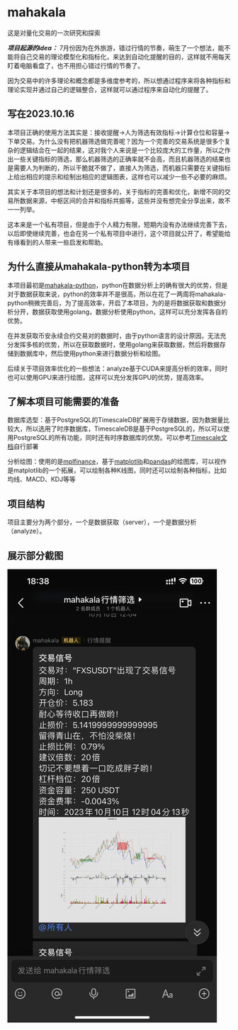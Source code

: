 # mahakala

这是对量化交易的一次研究和探索

***项目起源的idea：*** 7月份因为在外旅游，错过行情的节奏，萌生了一个想法，能不能将自己交易的理论模型化和指标化，来达到自动化提醒的目的，这样就不用每天盯着电脑看盘了，也不用担心错过行情的节奏了。

因为交易中的许多理论和概念都是多维度参考的，所以想通过程序来将各种指标和理论实现并通过自己的逻辑整合，这样就可以通过程序来自动化的提醒了。

## 写在2023.10.16
本项目正确的使用方法其实是：接收提醒->人为筛选有效指标->计算仓位和容量->下单交易。为什么没有把机器筛选做完善呢？因为一个完善的交易系统是很多个复杂的逻辑结合在一起的结果，这对我个人来说是一个比较庞大的工作量，所以之作出一些关键指标的筛选，那么机器筛选的正确率就不会高，而且机器筛选的结果也是需要人为判断的，所以干脆就不做了，直接人为筛选，而机器只需要在关键指标上给出相应的提示和绘制出相应的逻辑图表，这样也可以减少一些不必要的麻烦。

其实关于本项目的想法和计划还是很多的，关于指标的完善和优化，新增不同的交易所数据来源，中枢区间的合并和指标共振等，这些并没有想完全分享出来，故不一一列举。

这本来是一个私有项目，但是由于个人精力有限，短期内没有办法继续完善下去，以后即使继续完善，也会在另一个私有项目中进行，这个项目就公开了，希望能给有缘看到的人带来一些启发和帮助。

## 为什么直接从mahakala-python转为本项目
本项目最初是[mahakala-python](https://github.com/A1anSong/mahakala-python)，python在数据分析上的确有很大的优势，但是对于数据获取来说，python的效率并不是很高，所以在花了一两周将mahakala-python稍微完善后，为了提高效率，开启了本项目，为的是将数据获取和数据分析分开，数据获取使用golang，数据分析使用python，这样可以充分发挥各自的优势。

在并发获取币安永续合约交易对的数据时，由于python语言的设计原因，无法充分发挥多核的优势，所以在获取数据时，使用golang来获取数据，然后将数据存储到数据库中，然后使用python来进行数据分析和绘图。

后续关于项目效率优化的一些想法：analyze基于CUDA来提高分析的效率，同时也可以使用GPU来进行绘图，这样可以充分发挥GPU的优势，提高效率。

## 了解本项目可能需要的准备
数据库选型：基于PostgreSQL的TimescaleDB扩展用于存储数据，因为数据量比较大，所以选用了时序数据库，TimescaleDB是基于PostgreSQL的，所以可以使用PostgreSQL的所有功能，同时还有时序数据库的优势。可以参考[Timescale文档](https://docs.timescale.com/)自行部署

分析绘图：使用的是[mplfinance](https://github.com/matplotlib/mplfinance)，基于[matplotlib](https://matplotlib.org)和[pandas](https://pandas.pydata.org)的绘图库，可以视作是matplotlib的一个拓展，可以绘制各种K线图，同时还可以绘制各种指标，比如均线、MACD、KDJ等等


## 项目结构

项目主要分为两个部分，一个是数据获取（server），一个是数据分析（analyze）。

## 展示部分截图

![](doc/mahakala.jpg)
